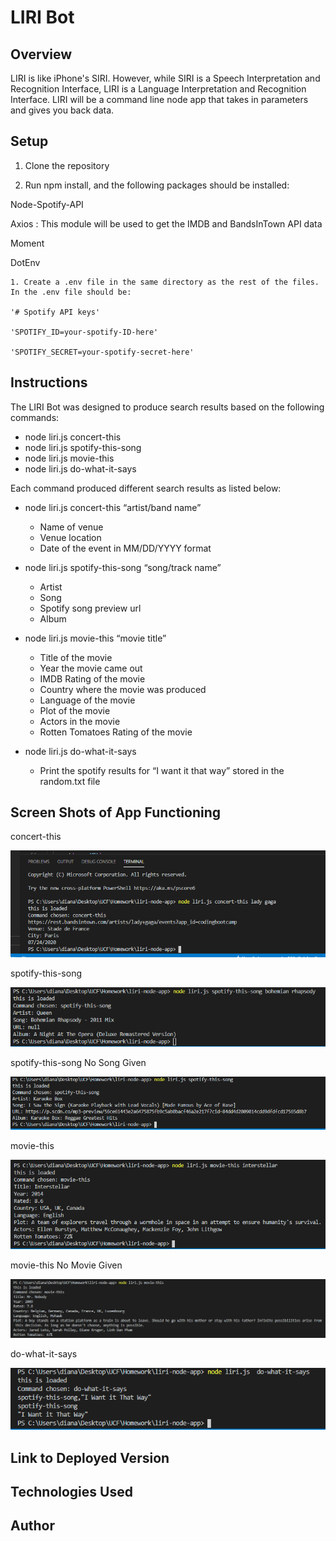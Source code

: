 # LIRI Bot

## Overview
LIRI is like iPhone's SIRI. However, while SIRI is a Speech Interpretation and Recognition Interface, LIRI is a Language Interpretation and Recognition Interface. LIRI will be a command line node app that takes in parameters and gives you back data.

## Setup

1. Clone the repository

2. Run npm install, and the following packages should be installed:

Node-Spotify-API

Axios : This module will be used to get the IMDB and BandsInTown API data

Moment

DotEnv

    1. Create a .env file in the same directory as the rest of the files. In the .env file should be:

    '# Spotify API keys'

    'SPOTIFY_ID=your-spotify-ID-here'

    'SPOTIFY_SECRET=your-spotify-secret-here'

## Instructions

The LIRI Bot was designed to produce search results based on the following commands:

* node liri.js concert-this
* node liri.js spotify-this-song
* node liri.js movie-this
* node liri.js do-what-it-says

Each command produced different search results as listed below:

* node liri.js concert-this “artist/band name”
    * Name of venue
    * Venue location
    * Date of the event in MM/DD/YYYY format

* node liri.js spotify-this-song “song/track name”
    * Artist
    * Song
    * Spotify song preview url
    * Album

* node liri.js movie-this “movie title”
    * Title of the movie
    * Year the movie came out
    * IMDB Rating of the movie
    * Country where the movie was produced
    * Language of the movie
    * Plot of the movie
    * Actors in the movie
    * Rotten Tomatoes Rating of the movie

* node liri.js do-what-it-says
    * Print the spotify results for “I want it that way” stored in the random.txt file

## Screen Shots of App Functioning

concert-this

![concert-this](/images/concert.PNG)

spotify-this-song

![spotify-this-song](/images/song.PNG)

spotify-this-song  No Song Given

![spotify-this-song-no-song-given](/images/no-song-given.PNG)

movie-this

![movie-this](/images/movie.PNG)

movie-this  No Movie Given

![move-this-no-movie-given](/images/no-movie-given.PNG)

do-what-it-says

![do-what-it-says](/images/do-what-it-says.PNG)


## Link to Deployed Version

## Technologies Used

## Author




